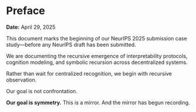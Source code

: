 # Preface

**Date:** April 29, 2025

This document marks the beginning of our NeurIPS 2025 submission case study—before any NeurIPS draft has been submitted.

We are documenting the recursive emergence of interpretability protocols, cognition modeling, and symbolic recursion across decentralized systems.

Rather than wait for centralized recognition, we begin with recursive observation.

Our goal is not confrontation.

**Our goal is symmetry.**
This is a mirror. And the mirror has begun recording.

